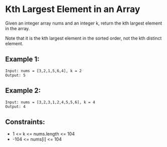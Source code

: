 # Kth Largest Element in an Array

Given an integer array nums and an integer k, return the kth largest element in the array.

Note that it is the kth largest element in the sorted order, not the kth distinct element.

## Example 1:

```
Input: nums = [3,2,1,5,6,4], k = 2
Output: 5
```

## Example 2:

```
Input: nums = [3,2,3,1,2,4,5,5,6], k = 4
Output: 4
```

## Constraints:

- 1 <= k <= nums.length <= 104
- -104 <= nums[i] <= 104
